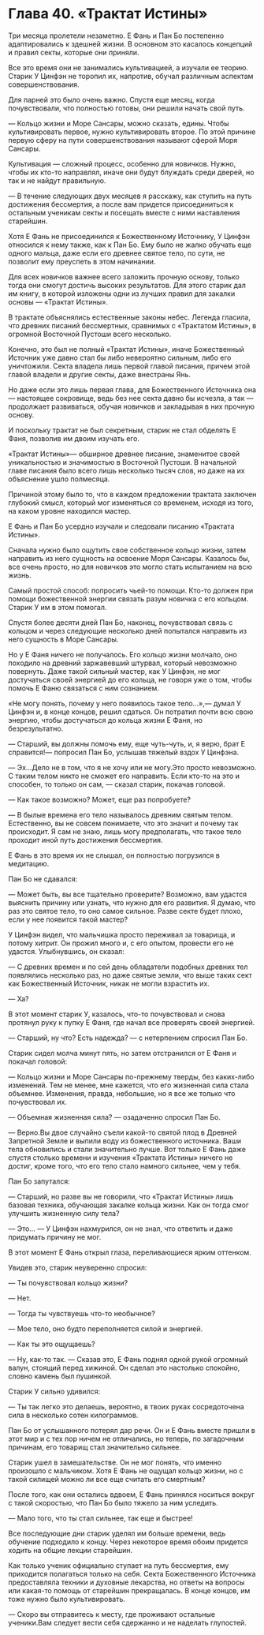 # Глава 40. «Трактат Истины»


Три месяца пролетели незаметно. Е Фань и Пан Бо постепенно адаптировались к здешней жизни. В основном это касалось концепций и правил секты, которые они приняли.

Все это время они не занимались культивацией, а изучали ее теорию. Старик У Цинфэн не торопил их, напротив, обучал различным аспектам совершенствования.

Для парней это было очень важно. Спустя еще месяц, когда почувствовали, что полностью готовы, они решили начать свой путь.

— Кольцо жизни и Море Сансары, можно сказать, едины. Чтобы культивировать первое, нужно культивировать второе. По этой причине первую сферу на пути совершенствования называют сферой Моря Сансары.

Культивация — сложный процесс, особенно для новичков. Нужно, чтобы их кто-то направлял, иначе они будут блуждать среди дверей, но так и не найдут правильную.

— В течение следующих двух месяцев я расскажу, как ступить на путь достижения бессмертия, а после вам придется присоединиться к остальным ученикам секты и посещать вместе с ними наставления старейшин.

Хотя Е Фань не присоединился к Божественному Источнику, У Цинфэн относился к нему также, как к Пан Бо. Ему было не жалко обучать еще одного мальца, даже если его древнее святое тело, по сути, не позволит ему преуспеть в этом начинании.

Для всех новичков важнее всего заложить прочную основу, только тогда они смогут достичь высоких результатов. Для этого старик дал им книгу, в которой изложены одни из лучших правил для закалки основы — «Трактат Истины».

В трактате объяснялись естественные законы небес. Легенда гласила, что древних писаний бессмертных, сравнимых с «Трактатом Истины», в огромной Восточной Пустоши всего несколько.

Конечно, это был не полный «Трактат Истины», иначе Божественный Источник уже давно стал бы либо невероятно сильным, либо его уничтожили. Секта владела лишь первой главой писания, причем этой главой владели и другие секты, даже внестраны Янь.

Но даже если это лишь первая глава, для Божественного Источника она — настоящее сокровище, ведь без нее секта давно бы исчезла, а так — продолжает развиваться, обучая новичков и закладывая в них прочную основу.

И поскольку трактат не был секретным, старик не стал обделять Е Фаня, позволив им двоим изучать его.

«Трактат Истины»— обширное древнее писание, знаменитое своей уникальностью и значимостью в Восточной Пустоши. В начальной главе писания было всего лишь несколько тысяч слов, но даже на их объяснение ушло полмесяца.

Причиной этому было то, что в каждом предложении трактата заключен глубокий смысл, который мог изменяться со временем, исходя из того, на каком уровне находился мастер.

Е Фань и Пан Бо усердно изучали и следовали писанию «Трактата Истины».

Сначала нужно было ощутить свое собственное кольцо жизни, затем направить из него сущность на освоение Моря Сансары. Казалось бы, все очень просто, но для новичков это могло стать испытанием на всю жизнь.

Самый простой способ: попросить чьей-то помощи. Кто-то должен при помощи божественной энергии связать разум новичка с его кольцом. Старик У им в этом помогал.

Спустя более десяти дней Пан Бо, наконец, почувствовал связь с кольцом и через следующие несколько дней попытался направить из него сущность в Море Сансары.

Но у Е Фаня ничего не получалось. Его кольцо жизни молчало, оно походило на древний заржавевший штурвал, который невозможно повернуть. Даже такой сильный мастер, как У Цинфэн, не мог достучаться своей энергией до его кольца, не говоря уже о том, чтобы помочь Е Фаню связаться с ним сознанием.

«Не могу понять, почему у него появилось такое тело…»,— думал У Цинфэн и, в конце концов, решил сдаться. Он потратил почти всю свою энергию, чтобы достучаться до кольца жизни Е Фаня, но безрезультатно.

— Старший, вы должны помочь ему, еще чуть-чуть, и, я верю, брат Е справится!— попросил Пан Бо, услышав тяжелый вздох У Цинфэна.

— Эх…Дело не в том, что я не хочу или не могу.Это просто невозможно. С таким телом никто не сможет его направить. Если кто-то на это и способен, то только он сам, — сказал старик, покачав головой.

— Как такое возможно? Может, еще раз попробуете?

— В былые времена его тело называлось древним святым телом. Естественно, вы не совсем понимаете, что это значит и почему так происходит. Я сам не знаю, лишь могу предполагать, что такое тело проходит иной путь достижения бессмертия.

Е Фань в это время их не слышал, он полностью погрузился в медитацию.

Пан Бо не сдавался:

— Может быть, вы все тщательно проверите? Возможно, вам удастся выяснить причину или узнать, что нужно для его развития. Я думаю, что раз это святое тело, то оно самое сильное. Разве секте будет плохо, если у нее появится такой мастер?

У Цинфэн видел, что мальчишка просто переживал за товарища, и потому хитрит. Он прожил много и, с его опытом, провести его не удастся. Улыбнувшись, он сказал: 

— С древних времен и по сей день обладатели подобных древних тел появлялись несколько раз, но даже святые земли, что выше таких сект как Божественный Источник, никак не могли взрастить их.

— Ха?

В этот момент старик У, казалось, что-то почувствовал и снова протянул руку к пупку Е Фаня, где начал все проверять своей энергией.

— Старший, ну что? Есть надежда? — с нетерпением спросил Пан Бо.

Старик сидел молча минут пять, но затем отстранился от Е Фаня и покачал головой: 

— Кольцо жизни и Море Сансары по-прежнему тверды, без каких-либо изменений. Тем не менее, мне кажется, что его жизненная сила стала объемнее. Изменения, правда, небольшие, но я все же только что почувствовал их.

— Объемная жизненная сила? — озадаченно спросил Пан Бо.

— Верно.Вы двое случайно съели какой-то святой плод в Древней Запретной Земле и выпили воду из божественного источника. Ваши тела обновились и стали значительно лучше. Вот только Е Фань даже спустя столько времени и изучения «Трактата Истины» ничего не достиг, кроме того, что его тело стало намного сильнее, чем у тебя.

Пан Бо запутался:

— Старший, но разве вы не говорили, что «Трактат Истины» лишь базовая техника, обучающая закалке кольца жизни. Как он тогда смог улучшить жизненную силу тела?

— Это… — У Цинфэн нахмурился, он не знал, что ответить и даже придумать причину не мог.

В этот момент Е Фань открыл глаза, переливающиеся ярким оттенком.

Увидев это, старик неуверенно спросил: 

— Ты почувствовал кольцо жизни?

— Нет.

— Тогда ты чувствуешь что-то необычное?

— Мое тело, оно будто переполняется силой и энергией.

— Как ты это ощущаешь?

— Ну, как-то так. — Сказав это, Е Фань поднял одной рукой огромный валун, стоящий перед хижиной. Он сделал это настолько спокойно, словно камень был пушинкой.

Старик У сильно удивился:

— Ты так легко это делаешь, вероятно, в твоих руках сосредоточена сила в несколько сотен килограммов.

Пан Бо от услышанного потерял дар речи. Он и Е Фань вместе пришли в этот мир и с тех пор ничем не отличались, но теперь, по загадочным причинам, его товарищ стал значительно сильнее.

Старик ушел в замешательстве. Он не мог понять, что именно произошло с мальчиком. Хотя Е Фань не ощущал кольцо жизни, но с такой силищей можно ли все еще считать его смертным?

После того, как они остались вдвоем, Е Фань принялся носиться вокруг с такой скоростью, что Пан Бо было тяжело за ним уследить.

— Мало того, что ты стал сильнее, так еще и быстрее!

Все последующие дни старик уделял им больше времени, ведь обучение подходило к концу. Через некоторое время обоим придется ходить на общие лекции старейшин.

Как только ученик официально ступает на путь бессмертия, ему приходится полагаться только на себя. Секта Божественного Источника предоставляла техники и духовные лекарства, но ответы на вопросы или какая-то помощь от старейшин прекращалась. В конце концов, им тоже нужно было культивировать.

— Скоро вы отправитесь к месту, где проживают остальные ученики.Вам следует вести себя сдержанно и не наделать глупостей.